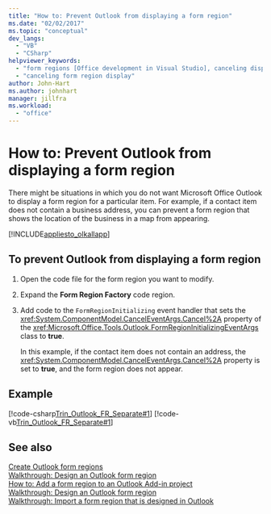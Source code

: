 ```yaml
---
title: "How to: Prevent Outlook from displaying a form region"
ms.date: "02/02/2017"
ms.topic: "conceptual"
dev_langs: 
  - "VB"
  - "CSharp"
helpviewer_keywords: 
  - "form regions [Office development in Visual Studio], canceling display"
  - "canceling form region display"
author: John-Hart
ms.author: johnhart
manager: jillfra
ms.workload: 
  - "office"
---
```

# How to: Prevent Outlook from displaying a form region
  There might be situations in which you do not want Microsoft Office Outlook to display a form region for a particular item. For example, if a contact item does not contain a business address, you can prevent a form region that shows the location of the business in a map from appearing.  
  
 [!INCLUDE[appliesto_olkallapp](../vsto/includes/appliesto-olkallapp-md.md)]  
  
## To prevent Outlook from displaying a form region  
  
1. Open the code file for the form region you want to modify.  
  
2. Expand the **Form Region Factory** code region.  
  
3. Add code to the `FormRegionInitializing` event handler that sets the <xref:System.ComponentModel.CancelEventArgs.Cancel%2A> property of the <xref:Microsoft.Office.Tools.Outlook.FormRegionInitializingEventArgs> class to **true**.  
  
   In this example, if the contact item does not contain an address, the <xref:System.ComponentModel.CancelEventArgs.Cancel%2A> property is set to **true**, and the form region does not appear.  
  
## Example  
 [!code-csharp[Trin_Outlook_FR_Separate#1](../vsto/codesnippet/CSharp/Trin_Outlook_FR_Separate_O12/MapIt.cs#1)]
 [!code-vb[Trin_Outlook_FR_Separate#1](../vsto/codesnippet/VisualBasic/Trin_Outlook_FR_Separate_O12/MapIt.vb#1)]  
  
## See also  
 [Create Outlook form regions](../vsto/creating-outlook-form-regions.md)   
 [Walkthrough: Design an Outlook form region](../vsto/walkthrough-designing-an-outlook-form-region.md)   
 [How to: Add a form region to an Outlook Add-in project](../vsto/how-to-add-a-form-region-to-an-outlook-add-in-project.md)   
 [Walkthrough: Design an Outlook form region](../vsto/walkthrough-designing-an-outlook-form-region.md)   
 [Walkthrough: Import a form region that is designed in Outlook](../vsto/walkthrough-importing-a-form-region-that-is-designed-in-outlook.md)  

